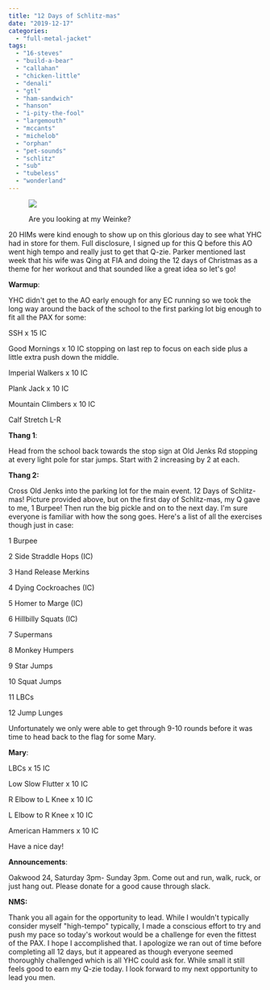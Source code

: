```yaml
---
title: "12 Days of Schlitz-mas"
date: "2019-12-17"
categories: 
  - "full-metal-jacket"
tags: 
  - "16-steves"
  - "build-a-bear"
  - "callahan"
  - "chicken-little"
  - "denali"
  - "gtl"
  - "ham-sandwich"
  - "hanson"
  - "i-pity-the-fool"
  - "largemouth"
  - "mccants"
  - "michelob"
  - "orphan"
  - "pet-sounds"
  - "schlitz"
  - "sub"
  - "tubeless"
  - "wonderland"
---
```


<figure>

![](https://i0.wp.com/f3carpex.com/wp-content/uploads/2019/12/IMG_1249-2-scaled.jpg?fit=768%2C1024&ssl=1)

<figcaption>

Are you looking at my Weinke?

</figcaption>

</figure>

20 HIMs were kind enough to show up on this glorious day to see what YHC had in store for them. Full disclosure, I signed up for this Q before this AO went high tempo and really just to get that Q-zie. Parker mentioned last week that his wife was Qing at FIA and doing the 12 days of Christmas as a theme for her workout and that sounded like a great idea so let's go!

**Warmup**:

YHC didn't get to the AO early enough for any EC running so we took the long way around the back of the school to the first parking lot big enough to fit all the PAX for some:

SSH x 15 IC

Good Mornings x 10 IC stopping on last rep to focus on each side plus a little extra push down the middle.

Imperial Walkers x 10 IC

Plank Jack x 10 IC

Mountain Climbers x 10 IC

Calf Stretch L-R

**Thang 1**:

Head from the school back towards the stop sign at Old Jenks Rd stopping at every light pole for star jumps. Start with 2 increasing by 2 at each.

**Thang 2:**

Cross Old Jenks into the parking lot for the main event. 12 Days of Schlitz-mas! Picture provided above, but on the first day of Schlitz-mas, my Q gave to me, 1 Burpee! Then run the big pickle and on to the next day. I'm sure everyone is familiar with how the song goes. Here's a list of all the exercises though just in case:

1 Burpee

2 Side Straddle Hops (IC)

3 Hand Release Merkins

4 Dying Cockroaches (IC)

5 Homer to Marge (IC)

6 Hillbilly Squats (IC)

7 Supermans

8 Monkey Humpers

9 Star Jumps

10 Squat Jumps

11 LBCs

12 Jump Lunges

Unfortunately we only were able to get through 9-10 rounds before it was time to head back to the flag for some Mary.

**Mary**:

LBCs x 15 IC

Low Slow Flutter x 10 IC

R Elbow to L Knee x 10 IC

L Elbow to R Knee x 10 IC

American Hammers x 10 IC

Have a nice day!

**Announcements**:

Oakwood 24, Saturday 3pm- Sunday 3pm. Come out and run, walk, ruck, or just hang out. Please donate for a good cause through slack.

**NMS:**

Thank you all again for the opportunity to lead. While I wouldn't typically consider myself "high-tempo" typically, I made a conscious effort to try and push my pace so today's workout would be a challenge for even the fittest of the PAX. I hope I accomplished that. I apologize we ran out of time before completing all 12 days, but it appeared as though everyone seemed thoroughly challenged which is all YHC could ask for. While small it still feels good to earn my Q-zie today. I look forward to my next opportunity to lead you men.
